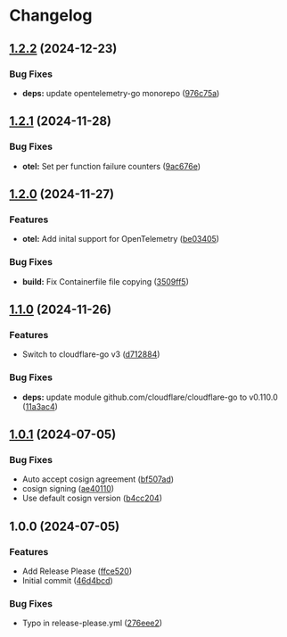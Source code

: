 # Changelog

## [1.2.2](https://github.com/pabrahamsson/cf-dyn-dns/compare/v1.2.1...v1.2.2) (2024-12-23)


### Bug Fixes

* **deps:** update opentelemetry-go monorepo ([976c75a](https://github.com/pabrahamsson/cf-dyn-dns/commit/976c75a0cda720d7051f94351c81229a875f6929))

## [1.2.1](https://github.com/pabrahamsson/cf-dyn-dns/compare/v1.2.0...v1.2.1) (2024-11-28)


### Bug Fixes

* **otel:** Set per function failure counters ([9ac676e](https://github.com/pabrahamsson/cf-dyn-dns/commit/9ac676e3c876bd71fe3ce26674a5cbfe984eda67))

## [1.2.0](https://github.com/pabrahamsson/cf-dyn-dns/compare/v1.1.0...v1.2.0) (2024-11-27)


### Features

* **otel:** Add inital support for OpenTelemetry ([be03405](https://github.com/pabrahamsson/cf-dyn-dns/commit/be03405f7fd3c4089b772948e28c12cb24b26cee))


### Bug Fixes

* **build:** Fix Containerfile file copying ([3509ff5](https://github.com/pabrahamsson/cf-dyn-dns/commit/3509ff5710918b71497cfca60b8ac14664c3004b))

## [1.1.0](https://github.com/pabrahamsson/cf-dyn-dns/compare/v1.0.1...v1.1.0) (2024-11-26)


### Features

* Switch to cloudflare-go v3 ([d712884](https://github.com/pabrahamsson/cf-dyn-dns/commit/d7128848acf60bfad4ff5ddafbccb4036f2b29a3))


### Bug Fixes

* **deps:** update module github.com/cloudflare/cloudflare-go to v0.110.0 ([11a3ac4](https://github.com/pabrahamsson/cf-dyn-dns/commit/11a3ac46cd407080c76fc5a5bf3195d82c5e8dce))

## [1.0.1](https://github.com/pabrahamsson/cf-dyn-dns/compare/v1.0.0...v1.0.1) (2024-07-05)


### Bug Fixes

* Auto accept cosign agreement ([bf507ad](https://github.com/pabrahamsson/cf-dyn-dns/commit/bf507ad7ad8bc529c0c838112a29f4b473b322bc))
* cosign signing ([ae40110](https://github.com/pabrahamsson/cf-dyn-dns/commit/ae401100226791082eecc106ee19f463407ff2c6))
* Use default cosign version ([b4cc204](https://github.com/pabrahamsson/cf-dyn-dns/commit/b4cc2045460516782e6c24c99a6377dd6adb3c94))

## 1.0.0 (2024-07-05)


### Features

* Add Release Please ([ffce520](https://github.com/pabrahamsson/cf-dyn-dns/commit/ffce52074925e6838494667d9bfa92af5c2fc934))
* Initial commit ([46d4bcd](https://github.com/pabrahamsson/cf-dyn-dns/commit/46d4bcdaf7aac164326c9a8716d45eebd2ee11af))


### Bug Fixes

* Typo in release-please.yml ([276eee2](https://github.com/pabrahamsson/cf-dyn-dns/commit/276eee28ab9ea74acd67c477c6d8b0425f864991))
